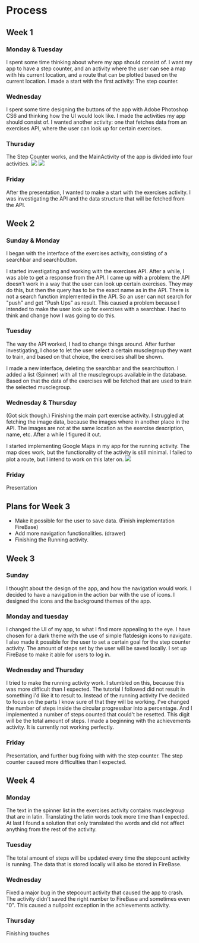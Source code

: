 # Process

## Week 1
### Monday & Tuesday
I spent some time thinking about where my app should consist of. I want my app to have a step counter, and an activity where the user can see a map with his current location, and a route that can be plotted based on the current location.
I made a start with the first activity: The step counter.

### Wednesday
I spent some time designing the buttons of the app with Adobe Photoshop CS6 and thinking how the UI would look like. I made the activities my app should consist of.
I wanted another activity: one that fetches data from an exercises API, where the user can look up for certain exercises.

### Thursday 
The Step Counter works, and the MainActivity of the app is divided into four activities.
![](doc/step.png) ![](doc/main.png)


### Friday
After the presentation, I wanted to make a start with the exercises activity. I was investigating the API and the data structure that will be fetched from the API.


## Week 2
### Sunday & Monday
I began with the interface of the exercises activity, consisting of a searchbar and searchbutton.

I started investigating and working with the exercises API. After a while, I was able to get a response from the API.
I came up with a problem: the API doesn't work in a way that the user can look up certain exercises. They may do this, but then the query has to be the exact name as in the API. There is not a search function implemented in the API. So an user can not search for "push" and get "Push Ups" as result. This caused a problem because I intended to make the user look up for exercises with a searchbar.
I had to think and change how I was going to do this.



### Tuesday
The way the API worked, I had to change things around. 
After further investigating, I chose to let the user select a certain musclegroup they want to train, and based on that choice, the exercises shall be shown. 

I made a new interface, deleting the searchbar and the searchbutton.
I added a list (Spinner) with all the musclegroups available in the database. Based on that the data of the exercises will be fetched that are used to train the selected musclegroup.

### Wednesday & Thursday
(Got sick though.)
Finishing the main part exercise activity. I struggled at fetching the image data, because the images where in another place in the API.
The images are not at the same location as the exercise description, name, etc.
After a while I figured it out.

I started implementing Google Maps in my app for the running activity. The map does work, but the functionality of the activity is still minimal. I failed to plot a route, but I intend to work on this later on.
![](doc/exercise.png)

### Friday
Presentation


## Plans for Week 3
- Make it possible for the user to save data. (Finish implementation FireBase)
- Add more navigation functionalities. (drawer)
- Finishing the Running activity.

## Week 3
### Sunday
I thought about the design of the app, and how the navigation would work. I decided to have a navigation in the action bar with the use of icons.
I designed the icons and the background themes of the app.

### Monday and tuesday
I changed the UI of my app, to what I find more appealing to the eye. I have chosen for a dark theme with the use of simple flatdesign icons to navigate. I also made it possible for the user to set a certain goal for the step counter activity. The amount of steps set by the user will be saved locally. I set up FireBase to make it able for users to log in. 

### Wednesday and Thursday
I tried to make the running activity work. I stumbled on this, because this was more difficult than I expected. The tutorial I followed did not result in something i'd like it to result to. Instead of the running activity I've decided to focus on the parts I know sure of that they will be working. I've changed the number of steps inside the circular progressbar into a percentage. And I implemented a number of steps counted that could't be resetted. This digit will be the total amount of steps. I made a beginning with the achievements activity. It is currently not working perfectly.

### Friday
Presentation, and further bug fixing with with the step counter. The step counter caused more difficulties than I expected.

## Week 4
### Monday
The text in the spinner list in the exercises activity contains musclegroup that are in latin. Translating the latin words took more time than I expected. At last I found a solution that only translated the words and did not affect anything from the rest of the activity. 

### Tuesday
The total amount of steps will be updated every time the stepcount activity is running. The data that is stored locally will also be stored in FireBase.

### Wednesday
Fixed a major bug in the stepcount activity that caused the app to crash. The activity didn't saved the right number to FireBase and sometimes even "0". This caused a nullpoint exception in the achievements activity.

### Thursday
Finishing touches




